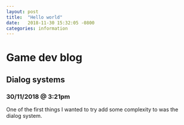 ```yaml
---
layout: post
title:  "Hello world"
date:   2018-11-30 15:32:05 -0800
categories: information
---
```


# Game dev blog

## Dialog systems

### 30/11/2018 @ 3:21pm

One of the first things I wanted to try add some complexity to was the dialog system.
